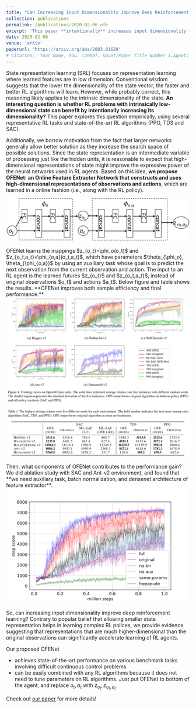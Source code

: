 ```yaml
---
title: "Can Increasing Input Dimensionality Improve Deep Reinforcement Learning?"
collection: publications
permalink: /publications/2020-02-06_ofe
excerpt: 'This paper **intentionally** increases input dimensionality to improve the performance of Deep RL algorithms. The proposed **OFENet** significantly improves sample efficiency and final performance of RL algorithms.<br/><center><img src="/images/200206_ofe_training_curves_short.png" width="750"></center>'
date: 2020-02-06
venue: 'arXiv'
paperurl: 'https://arxiv.org/abs/2003.01629'
# citation: 'Your Name, You. (2009). &quot;Paper Title Number 1.&quot; <i>Journal 1</i>. 1(1).'
---
```




<!-- Deep RL algorithms have achieved impressive success in various difficult tasks such as computer games and robotic control. Their success is partly based on the expressive power of deep neural networks that enable the algorithms to learn complex tasks from raw sensory data. -->

State representation learning (SRL) focuses on representation learning where learned features are in low dimension. Conventional wisdom suggests that the lower the dimensionality of the state vector, the faster and better RL algorithms will learn. However, while probably correct, this reasoning likely applies to the intrinsic dimensionality of the state. **An interesting question is whether RL problems with intrinsically low-dimensional state can benefit by intentionally increasing its dimensionality?** This paper explores this question empirically, using several representative RL tasks and state-of-the-art RL algorithms (PPO, TD3 and SAC).

Additionally, we borrow motivation from the fact that larger networks generally allow better solution as they increase the search space of possible solutions. Since the state representation is an intermediate variable of processing just like the hidden units, it is reasonable to expect that high-dimensional representations of state might improve the expressive power of the neural networks used in RL agents. Based on this idea, **we propose OFENet: an Online Feature Extractor Network that constructs and uses high-dimensional representations of observations and actions**, which are learned in a online fashion (i.e., along with the RL policy).

<center><img src="/images/200206_ofe_training_net_arch.png" width="500"></center><br>
OFENet learns the mappings $z_{o_t}=\phi_o(o_t)$ and $z_{o_t,a_t}=\phi_{o,a}(o_t,a_t)$, which have parameters $\theta_{\phi_o}, \theta_{\phi_{o,a}}$ by using an auxiliary task whose goal is to predict the next observation from the current observation and action. The input to an RL agent is the learned futures $z_{o_t}$ and $z_{o_t,a_t}$, instead of original observations $o_t$ and actions $a_t$. Below figure and table shows the results. **OFENet improves both sample efficiency and final performance.**

<center><img src="/images/200206_ofe_results.png" width="750"></center><br>
Then, what components of OFENet contributes to the performance gain? We did ablation study with SAC and Ant-v2 environment, and found that **we need auxiliary task, batch normalization, and densenet architecture of feature extractor**.

<center><img src="/images/200206_ofe_ablation_study_ant.png" width="500"></center><br>
So, can increasing input dimensionality improve deep reinforcement learning? Contrary to popular belief that allowing smaller state representation helps in learning complex RL polices, we provide evidence suggesting that representations that are much higher-dimensional than the original observations can significantly accelerate learning of RL agents.

Our proposed OFENet

- achieves state-of-the-art performance on various benchmark tasks involving difficult continuous control problems
- can be easily combined with any RL algorithms because it does not need to tune parameters on RL algorithms. Just put OFENet to bottom of the agent, and replace $o_t,a_t$ with $z_{
  o_t},z_{o_t,a_t}$

Check out [our paper](https://arxiv.org/abs/2003.01629) for more details!